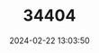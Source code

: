 ---
title: "34404"
category: "Manilkara gonavensis"
draft: false
date: 2024-02-22 13:03:50
languages:
  Creoles and pidgins, French-based (Other): ["Sapotille marron"]
---